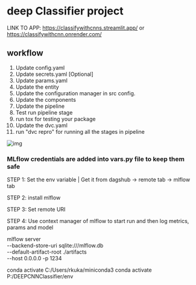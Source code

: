 # deep Classifier project
LINK TO APP: https://classifywithcnns.streamlit.app/
or https://classifywithcnn.onrender.com/
## workflow

1. Update config.yaml
2. Update secrets.yaml [Optional]
3. Update params.yaml
4. Update the entity
5. Update the configuration manager in src config.
6. Update the components
7. Update the pipeline
8. Test run pipeline stage
9. run tox for testing your package
10. Update the dvc.yaml
11. run "dvc repro" for running all the stages in pipeline

![img](https://dagshub.com/PARADOXop/DEEPCNNClassifier/src/master/docs/images/Data%20Ingestion@2x%20%281%29.png)

### MLflow credentials are added into vars.py file to keep them safe  

STEP 1: Set the env variable | Get it from dagshub -> remote tab -> mlflow tab

STEP 2: install mlflow

STEP 3: Set remote URI

STEP 4: Use context manager of mlflow to start run and then log metrics, params and model


mlflow server \
--backend-store-uri sqlite:///mlflow.db \
--default-artifact-root ./artifacts \
--host 0.0.0.0 -p 1234

conda activate C:/Users/rkuka/miniconda3
conda activate P:/DEEPCNNClassifier/env
